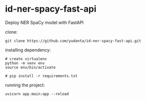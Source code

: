 # id-ner-spacy-fast-api
Deploy NER SpaCy model with FastAPI

clone: 
```
git clone https://github.com/yudanta/id-ner-spacy-fast-api.git
```

installing dependency:
```
# create virtualenv
python -m venv env
source env/bin/activate

# pip install -r requirements.txt
```

running the project:
```
uvicorn app.main:app --reload
```